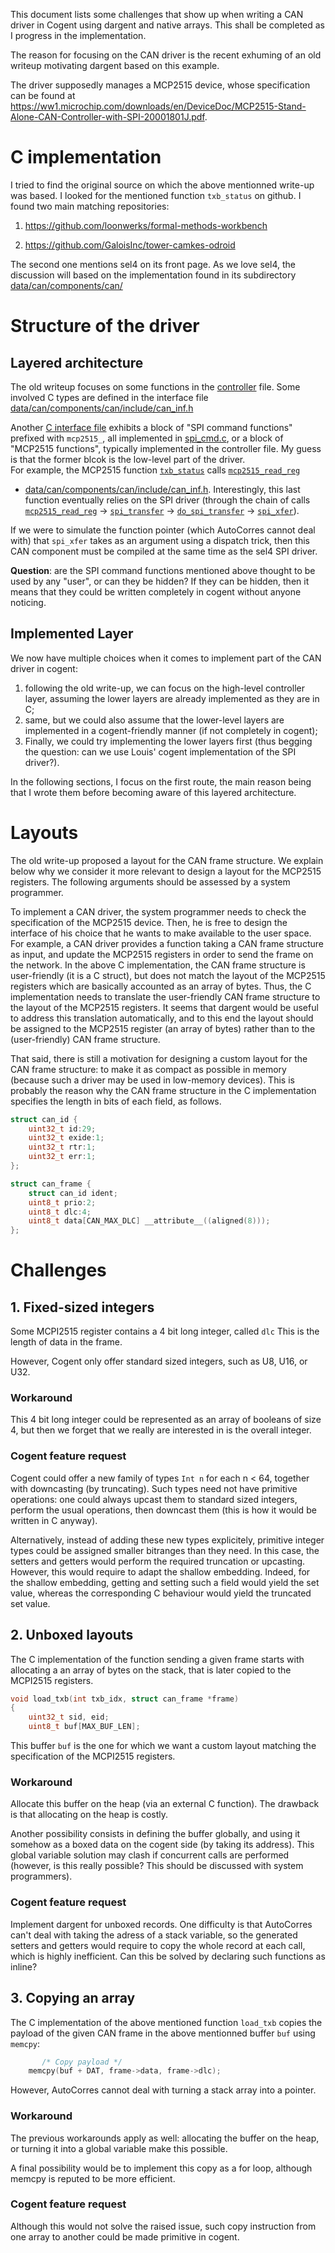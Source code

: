 This document lists some challenges that show up when writing a CAN driver in Cogent using
dargent and native arrays. This shall be completed as I progress in the implementation.

The reason for focusing on the CAN driver is the recent exhuming of an old writeup 
motivating dargent based on this example.

The driver supposedly manages a MCP2515 device, whose specification can be found at https://ww1.microchip.com/downloads/en/DeviceDoc/MCP2515-Stand-Alone-CAN-Controller-with-SPI-20001801J.pdf.

# C implementation

I tried to find the original source on which the above mentionned write-up 
was based.  I looked for the mentioned function `txb_status` on github.
I found two main matching repositories:

1. https://github.com/loonwerks/formal-methods-workbench

2. https://github.com/GaloisInc/tower-camkes-odroid

The second one mentions sel4 on its front page. As we love sel4, the discussion will based on
the implementation found in its subdirectory
[data/can/components/can/](https://github.com/GaloisInc/tower-camkes-odroid/blob/master/data/can/components/can)


# Structure of the driver

## Layered architecture
The old writeup focuses on some functions in the 
[controller](https://github.com/GaloisInc/tower-camkes-odroid/blob/master/data/can/components/can/src/controller.c) file.
Some involved C types are defined in the interface file
 [data/can/components/can/include/can_inf.h](https://github.com/GaloisInc/tower-camkes-odroid/blob/master/data/can/components/can/include/can_inf.h)

Another [C interface file](https://github.com/GaloisInc/tower-camkes-odroid/blob/master/data/can/components/can/include/mcp2515.h) exhibits a block of "SPI command functions" prefixed with `mcp2515_`, all implemented in
[spi_cmd.c](https://github.com/GaloisInc/tower-camkes-odroid/blob/master/data/can/components/can/src/spi_cmd.c),
 or a block of "MCP2515 functions", typically implemented in the controller file. My guess is that the former blcok is the low-level part of the driver.  
For example, the MCP2515 function
[`txb_status`](https://github.com/GaloisInc/tower-camkes-odroid/blob/master/data/can/components/can/src/controller.c#L500) calls [`mcp2515_read_reg`](https://github.com/GaloisInc/tower-camkes-odroid/blob/master/data/can/components/can/src/spi_cmd.c#L47)
- [data/can/components/can/include/can_inf.h](https://github.com/GaloisInc/tower-camkes-odroid/blob/master/data/can/components/can/include/can_inf.h).
Interestingly, this last function eventually relies on the SPI driver 
(through the chain of calls
[`mcp2515_read_reg`](https://github.com/GaloisInc/tower-camkes-odroid/blob/master/data/can/components/can/src/spi_cmd.c#L47)
→
[`spi_transfer`](https://github.com/GaloisInc/tower-camkes-odroid/blob/master/can/components/spi/src/spi.c#L164)
→ [`do_spi_transfer`](https://github.com/GaloisInc/tower-camkes-odroid/blob/master/can/components/spi/src/spi.c#L140)
→ [`spi_xfer`](https://github.com/seL4/util_libs/blob/835e96ac320469ddc72bab66c2f64199c993233f/libplatsupport/src/plat/tk1/spi.c#L251)).

If we were to simulate the function pointer (which AutoCorres cannot deal with) that `spi_xfer` takes as an argument using a dispatch trick, then this CAN component must be compiled at the same time as the sel4 SPI driver.


**Question**: are the SPI command functions mentioned above thought to be used by
any "user", or can they be hidden? If they can be hidden, then it means that they could be
written completely in cogent without anyone noticing.

## Implemented Layer

We now have multiple choices when it comes to implement part of the CAN driver in cogent:

1. following the old write-up, we can focus on the high-level controller layer, assuming the lower layers are already implemented as they are in C;
2. same, but we could also assume that the lower-level layers are implemented in a cogent-friendly manner (if not completely in cogent);
3. Finally, we could try implementing the lower layers first (thus begging the question: can we use Louis'
cogent implementation of the SPI driver?).

In the following sections, I focus on the first route, the main reason being that I wrote them before becoming 
aware of this layered architecture.


# Layouts

The old write-up proposed a layout for the CAN frame structure.
We explain below why we consider it more relevant to design a layout for the MCP2515 registers.
The following arguments should be assessed by a system programmer.

To implement a CAN driver, the system programmer needs to check the specification of the MCP2515 device.
Then, he is free to design the interface of his choice that he wants to make available to
the user space. 
For example, a CAN driver provides a function taking a CAN frame structure as input, and update
the MCP2515 registers in order to send the frame on the network.
In the above C implementation, the CAN frame structure is user-friendly (it is a C struct), but
does not match the layout of the MCP2515 registers which are basically accounted as an array of bytes.
Thus, the C implementation needs to translate the user-friendly CAN frame structure to
the layout of the MCP2515 registers.
It seems that dargent would be useful to address this translation automatically, and to this
end the layout should be assigned to the MCP2515 register (an array of bytes) rather than
to the (user-friendly) CAN frame structure.

That said, there is still a motivation for designing a custom layout for the CAN frame structure:
to make it as compact as possible in memory (because such a driver may be used in low-memory devices). 
This is probably the reason why the CAN frame structure in the C implementation specifies the length
in bits of each field, as follows.

```C
struct can_id {
	uint32_t id:29;
	uint32_t exide:1;
	uint32_t rtr:1;
	uint32_t err:1;
};

struct can_frame {
	struct can_id ident;
	uint8_t prio:2;
	uint8_t dlc:4;
	uint8_t data[CAN_MAX_DLC] __attribute__((aligned(8)));
};
```



# Challenges

## 1. Fixed-sized integers

Some MCPI2515 register contains a 4 bit long integer, called `dlc`
This is the length of data in the frame. 

However, Cogent only offer standard sized integers, such as U8, U16, or U32.

### Workaround

This 4 bit long integer could be represented as an array of booleans of size 4, but
then we forget that we really are interested in is the overall integer.


### Cogent feature request

Cogent could offer a new family of types `Int n` for each n < 64, together with downcasting
(by truncating).
Such types need not have primitive operations: one could always upcast them to standard
sized integers, perform the usual operations, then downcast them (this is how
it would be written in C anyway).

Alternatively, instead of adding these new types explicitely, primitive integer types could
be assigned smaller bitranges than they need. In this case, the setters and getters would perform
the required truncation or upcasting.
However, this would require to adapt the shallow embedding. Indeed, for the shallow embedding,
getting and setting such a field would yield the set value, whereas the corresponding C behaviour
would yield the truncated set value.

## 2. Unboxed layouts

The C implementation of the function sending a given frame starts with allocating a 
an array of bytes on the stack, that is later copied to the MCPI2515 registers.

```C
void load_txb(int txb_idx, struct can_frame *frame)
{
	uint32_t sid, eid;
	uint8_t buf[MAX_BUF_LEN];
```

This buffer `buf` is the one for which we want a custom layout matching
the specification of the MCPI2515 registers.

### Workaround

Allocate this buffer on the heap (via an external C function).
The drawback is that allocating on the heap is costly.

Another possibility consists in defining the buffer globally, and using it
somehow as a boxed data on the cogent side (by taking its address).
This global variable solution may clash if concurrent calls are performed 
(however, is this really possible?
This should be discussed with system programmers).

### Cogent feature request

Implement dargent for unboxed records.
One difficulty is that AutoCorres can't deal with taking the adress of a stack variable,
so the generated setters and getters would require to copy the whole record at each call, which
is highly inefficient. Can this be solved by declaring such functions as inline?


## 3. Copying an array

The C implementation of the above mentioned function `load_txb` copies the payload of 
the given CAN frame in the above mentionned buffer `buf` using `memcpy`:
```C
       /* Copy payload */
	memcpy(buf + DAT, frame->data, frame->dlc);
```

However, AutoCorres cannot deal with turning a stack array into a pointer.

### Workaround

The previous workarounds apply as well: allocating the buffer on the heap,
or turning it into a global variable make this possible.


A final possibility would be to implement this copy as a for loop, although
memcpy is reputed to be more efficient.

### Cogent feature request

Although this would not solve the raised issue, such copy instruction from one array to another could be made
primitive in cogent.


